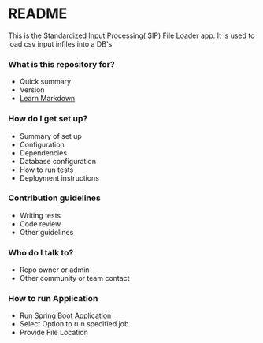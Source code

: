 # README #

This is the Standardized Input Processing( SIP) File Loader app. It is used to load csv input infiles into a DB's 

### What is this repository for? ###

* Quick summary
* Version
* [Learn Markdown](https://bitbucket.org/tutorials/markdowndemo)

### How do I get set up? ###

* Summary of set up
* Configuration
* Dependencies
* Database configuration
* How to run tests
* Deployment instructions

### Contribution guidelines ###

* Writing tests
* Code review
* Other guidelines

### Who do I talk to? ###

* Repo owner or admin
* Other community or team contact

### How to run Application ###

* Run Spring Boot Application
* Select Option to run specified job
* Provide File Location
